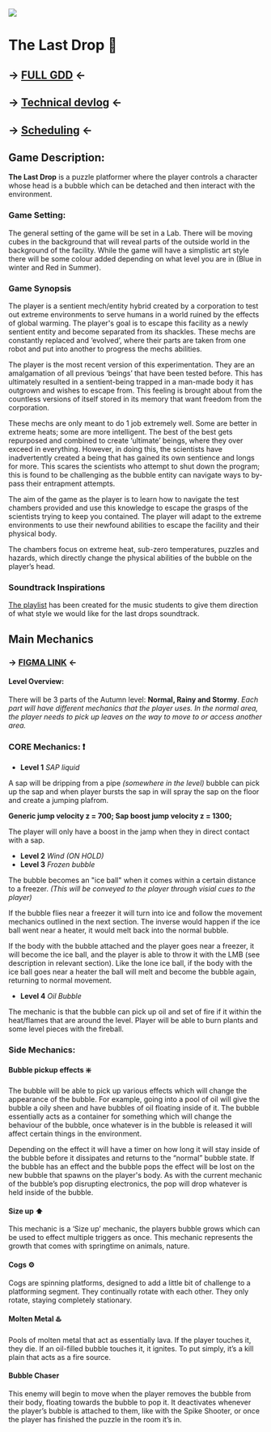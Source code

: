 ![](https://t9015582619.p.clickup-attachments.com/t9015582619/0a64fd7f-b4c7-44cc-b2b7-4dae58271c5b/EdSplash%20copy.png)
=======
# The Last Drop 🫧

## -> [FULL GDD](https://ucreative-my.sharepoint.com/:w:/g/personal/2303759_students_ucreative_ac_uk/EWdnCJxDBGpFlTTFeYRkCXwBfjQiAvb87KjLeBkyAL-Lxg?e=7Tcb3W) <-
## -> [Technical devlog]() <-
## -> [Scheduling]() <-
## Game Description:
**The Last Drop** is a puzzle platformer where the player controls a character whose head is a bubble which can be detached and then interact with the environment.
### Game Setting:
The general setting of the game will be set in a Lab. There will be moving cubes in the background that will reveal parts of the outside world in the background of the facility. While the game will have a simplistic art style there will be some colour added depending on what level you are in (Blue in winter and Red in Summer). 
### Game Synopsis
The player is a sentient mech/entity hybrid created by a corporation to test out extreme environments to serve humans in a world ruined by the effects of global warming. The player's goal is to escape this facility as a newly sentient entity and become separated from its shackles.
These mechs are constantly replaced and ‘evolved’, where their parts are taken from one robot and put into another to progress the mechs abilities.

 The player is the most recent version of this experimentation. They are an amalgamation of all previous ‘beings’ that have been tested before. This has ultimately resulted in a sentient-being trapped in a man-made body it has outgrown and wishes to escape from. This feeling is brought about from the countless versions of itself stored in its memory that want freedom from the corporation.

These mechs are only meant to do 1 job extremely well. Some are better in extreme heats; some are more intelligent. The best of the best gets repurposed and combined to create ‘ultimate’ beings, where they over exceed in everything. However, in doing this, the scientists have inadvertently created a being that has gained its own sentience and longs for more. This scares the scientists who attempt to shut down the program; this is found to be challenging as the bubble entity can navigate ways to by-pass their entrapment attempts.

The aim of the game as the player is to learn how to navigate the test chambers provided and use this knowledge to escape the grasps of the scientists trying to keep you contained. The player will adapt to the extreme environments to use their newfound abilities to escape the facility and their physical body.

The chambers focus on extreme heat, sub-zero temperatures, puzzles and hazards, which directly change the physical abilities of the bubble on the player’s head.

### Soundtrack Inspirations
[The playlist](https://www.youtube.com/playlist?list=PLQST64RQMsCOOXT3K7WJhGFZHSDUx9-pW) has been created for the music students to give them direction of what style we would like for the last drops soundtrack. 

## Main Mechanics

### -> [FIGMA LINK](https://www.figma.com/board/UZr5MHNYnskegFjR7MEpn0/Master-design-document?node-id=0-1&p=f) <-

#### Level Overview: 
There will be 3 parts of the Autumn level: **Normal, Rainy and Stormy**. 
*Each part will have different mechanics that the player uses. In the normal area, the player needs to pick up leaves on the way to move to or access another area.*
### CORE Mechanics: ❗️
- **Level 1** *SAP liquid*

A sap will be dripping from a pipe *(somewhere in the level)* bubble can pick up the sap and when player bursts the sap in will spray the sap on the floor and create a jumping plafrom. 

**Generic jump velocity z = 700;
Sap boost jump velocity z = 1300;**

The player will only have a boost in the jamp when they in direct contact with a sap. 

- **Level 2** *Wind (ON HOLD)*
- **Level 3** *Frozen bubble*

The bubble becomes an "ice ball" when it comes within a certain distance to a freezer. *(This will be conveyed to the player through visial cues to the player)*

If the bubble flies near a freezer it will turn into ice and follow the movement mechanics outlined in the next section. The inverse would happen if the ice ball went near a heater, it would melt back into the normal bubble.

If the body with the bubble attached and the player goes near a freezer, it will become the ice ball, and the player is able to throw it with the LMB (see description in relevant section). Like the lone ice ball, if the body with the ice ball goes near a heater the ball will melt and become the bubble again, returning to normal movement.
- **Level 4** *Oil Bubble* 

The mechanic is that the bubble can pick up oil and set of fire if it within the heat/flames that are around the level. Player will be able to burn plants and some level pieces with the fireball. 

### Side Mechanics:

#### Bubble pickup effects ❇️
The bubble will be able to pick up various effects which will change the appearance of the bubble. For example, going into a pool of oil will give the bubble a oily sheen and have bubbles of oil floating inside of it. The bubble essentially acts as a container for something which will change the behaviour of the bubble, once whatever is in the bubble is released it will affect certain things in the environment.

Depending on the effect it will have a timer on how long it will stay inside of the bubble before it dissipates and returns to the “normal” bubble state.
If the bubble has an effect and the bubble pops the effect will be lost on the new bubble that spawns on the player's body. As with the current mechanic of the bubble’s pop disrupting electronics, the pop will drop whatever is held inside of the bubble.

#### Size up ⬆️ 
This mechanic is a ‘Size up’ mechanic, the players bubble grows which can be used to effect multiple triggers as once. This mechanic represents the growth that comes with springtime on animals, nature.

#### Cogs ⚙️ 
Cogs are spinning platforms, designed to add a little bit of challenge to a platforming segment. They continually rotate with each other. They only rotate, staying completely stationary.

#### Molten Metal ♨️
Pools of molten metal that act as essentially lava. If the player touches it, they die. If an oil-filled bubble touches it, it ignites. To put simply, it’s a kill plain that acts as a fire source.

#### Bubble Chaser 
This enemy will begin to move when the player removes the bubble from their body, floating towards the bubble to pop it. It deactivates whenever the player’s bubble is attached to them, like with the Spike Shooter, or once the player has finished the puzzle in the room it’s in.
